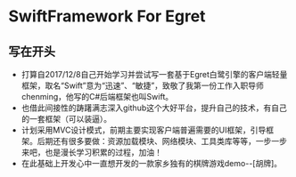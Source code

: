 # SwiftFramework For Egret
## 写在开头
* 打算自2017/12/8自己开始学习并尝试写一套基于Egret白鹭引擎的客户端轻量框架，取名“Swift”意为“迅速”、“敏捷”，致敬了我第一份工作入职导师chenming，他写的C#后端框架也叫Swift。<br>
* 也借此间接性的踌躇满志深入github这个大好平台，提升自己的技术，有自己的一套框架（可以装逼）。<br>
* 计划采用MVC设计模式，前期主要实现客户端普遍需要的UI框架，引导框架。后期还有很多要做：资源加载模块、网络模块、工具类库等等，一步一步来吧，也是漫长学习积累的过程，加油！<br>
* 在此基础上开发心中一直想开发的一款家乡独有的棋牌游戏demo--[胡牌]。
